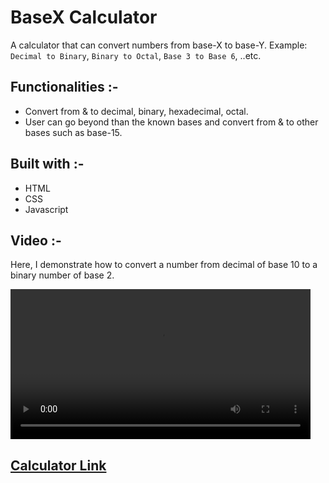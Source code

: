 # BaseX Calculator

A calculator that can convert numbers from base-X to base-Y. Example: `` Decimal to Binary ``, `` Binary to Octal ``, `` Base 3 to Base 6 ``, ..etc.

## Functionalities :-

- Convert from & to decimal, binary, hexadecimal, octal.
- User can go beyond than the known bases and convert from & to other bases such as base-15.

## Built with :-

- HTML
- CSS
- Javascript

## Video :-

Here, I demonstrate how to convert a number from decimal of base 10 to a binary number of base 2.

<video height="240" controls>
  <source src="explanation.mp4" type="video/mp4">
</video>

## [Calculator Link](./index.html)